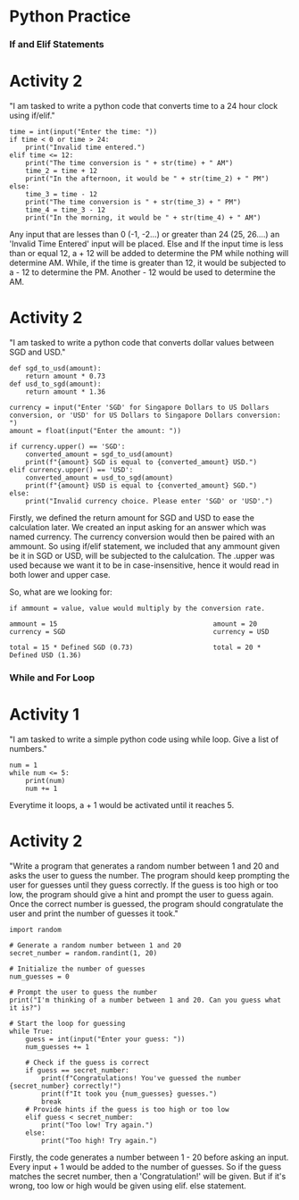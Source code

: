 # Python Practice 

### If and Elif Statements

# Activity 2

"I am tasked to write a python code that converts time to a 24 hour clock using if/elif."

    time = int(input("Enter the time: "))
    if time < 0 or time > 24:
        print("Invalid time entered.")
    elif time <= 12:
        print("The time conversion is " + str(time) + " AM")
        time_2 = time + 12
        print("In the afternoon, it would be " + str(time_2) + " PM")
    else:
        time_3 = time - 12
        print("The time conversion is " + str(time_3) + " PM")
        time_4 = time_3 - 12
        print("In the morning, it would be " + str(time_4) + " AM")

Any input that are lesses than 0 (-1, -2...) or greater than 24 (25, 26....) an 'Invalid Time Entered' input will be placed. 
Else and If the input time is less than or equal 12, a + 12 will be added to determine the PM while nothing will determine AM. 
While, if the time is greater than 12, it would be subjected to a - 12 to determine the PM. Another - 12 would be used to
determine the AM. 


# Activity 2

"I am tasked to write a python code that converts dollar values between SGD and USD."

    def sgd_to_usd(amount):
        return amount * 0.73
    def usd_to_sgd(amount):
        return amount * 1.36
    
    currency = input("Enter 'SGD' for Singapore Dollars to US Dollars conversion, or 'USD' for US Dollars to Singapore Dollars conversion: ")
    amount = float(input("Enter the amount: "))
    
    if currency.upper() == 'SGD':
        converted_amount = sgd_to_usd(amount)
        print(f"{amount} SGD is equal to {converted_amount} USD.")
    elif currency.upper() == 'USD':
        converted_amount = usd_to_sgd(amount)
        print(f"{amount} USD is equal to {converted_amount} SGD.")
    else:
        print("Invalid currency choice. Please enter 'SGD' or 'USD'.")

Firstly, we defined the return amount for SGD and USD to ease the calculation later. We created an input asking for an answer 
which was named currency. The currency conversion would then be paired with an ammount. So using if/elif statement, we included 
that any ammount given be it in SGD or USD, will be subjected to the calulcation. The .upper was used because we want it to be 
in case-insensitive, hence it would read in both lower and upper case.

So, what are we looking for:

    if ammount = value, value would multiply by the conversion rate.
    
    ammount = 15                                       amount = 20
    currency = SGD                                     currency = USD
    
    total = 15 * Defined SGD (0.73)                    total = 20 * Defined USD (1.36)

### While and For Loop 

# Activity 1

"I am tasked to write a simple python code using while loop. Give a list of numbers."

    num = 1
    while num <= 5:
        print(num)
        num += 1

Everytime it loops, a + 1 would be activated until it reaches 5.

# Activity 2

"Write a program that generates a random number between 1 and 20 and asks the user to guess the number. The program should keep prompting the user for guesses until they guess correctly. If the guess is too high or too low, the program should give a hint and prompt the user to guess again. Once the correct number is guessed, the program should congratulate the user and print the number of guesses it took."
    
    import random
    
    # Generate a random number between 1 and 20
    secret_number = random.randint(1, 20)
    
    # Initialize the number of guesses
    num_guesses = 0
    
    # Prompt the user to guess the number
    print("I'm thinking of a number between 1 and 20. Can you guess what it is?")
    
    # Start the loop for guessing
    while True:
        guess = int(input("Enter your guess: "))
        num_guesses += 1
        
        # Check if the guess is correct
        if guess == secret_number:
            print(f"Congratulations! You've guessed the number {secret_number} correctly!")
            print(f"It took you {num_guesses} guesses.")
            break
        # Provide hints if the guess is too high or too low
        elif guess < secret_number:
            print("Too low! Try again.")
        else:
            print("Too high! Try again.")

Firstly, the code generates a number between 1 - 20 before asking an input. Every input + 1 would be added to the number of guesses. 
So if the guess matches the secret number, then a 'Congratulation!' will be given. But if it's wrong, too low or high would be given
using elif. else statement.
